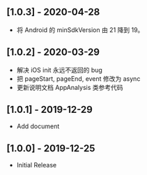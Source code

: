 ## [1.0.3] - 2020-04-28

- 将 Android 的 minSdkVersion 由 21 降到 19。

## [1.0.2] - 2020-03-29

- 解决 iOS init 永远不返回的 bug
- 把 pageStart, pageEnd, event 修改为 async
- 更新说明文档 AppAnalysis 类参考代码

## [1.0.1] - 2019-12-29

- Add document

## [1.0.0] - 2019-12-25

- Initial Release
